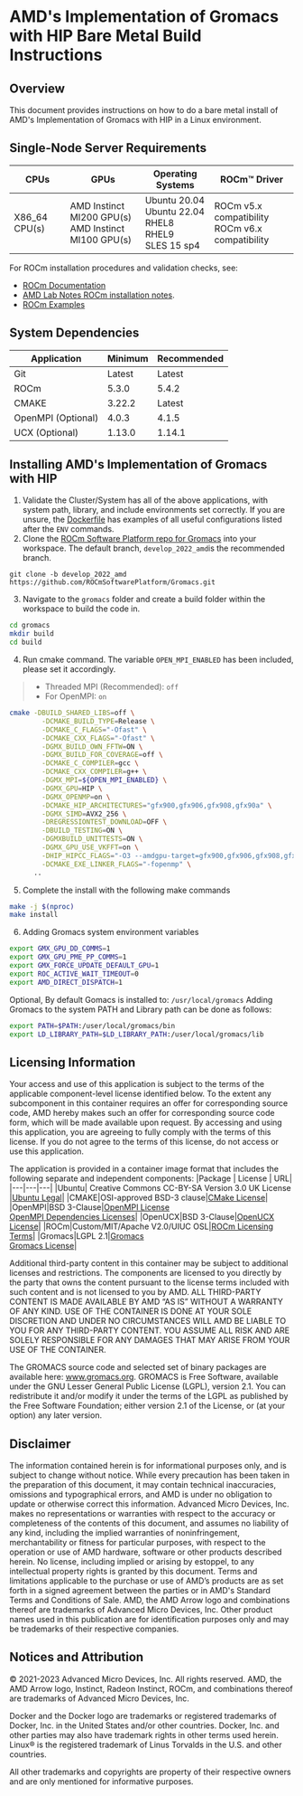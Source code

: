 # AMD's Implementation of Gromacs with HIP Bare Metal Build Instructions

## Overview
This document provides instructions on how to do a bare metal install of AMD's Implementation of Gromacs with HIP in a Linux environment. 

## Single-Node Server Requirements
| CPUs | GPUs | Operating Systems | ROCm™ Driver |
| ---- | ---- | ----------------- | ------------ |
| X86_64 CPU(s) | AMD Instinct MI200 GPU(s) <br>  AMD Instinct MI100 GPU(s) | Ubuntu 20.04 <br> Ubuntu 22.04 <BR> RHEL8 <br> RHEL9 <br> SLES 15 sp4 | ROCm v5.x compatibility <br> ROCm v6.x compatibility |

For ROCm installation procedures and validation checks, see:
* [ROCm Documentation](https://rocm.docs.amd.com)
* [AMD Lab Notes ROCm installation notes](https://github.com/amd/amd-lab-notes/tree/release/rocm-installation).
* [ROCm Examples](https://github.com/amd/rocm-examples)



## System Dependencies
|Application|Minimum|Recommended|
|---|---|---|
|Git|Latest|Latest|
|ROCm|5.3.0|5.4.2|
|CMAKE|3.22.2|Latest|
|OpenMPI (Optional)|4.0.3|4.1.5|
|UCX (Optional)|1.13.0|1.14.1|


## Installing AMD's Implementation of Gromacs with HIP
1. Validate the Cluster/System has all of the above applications, with system path, library, and include environments set correctly. If you are unsure, the [Dockerfile](/gromacs/docker/Dockerfile) has examples of all useful configurations listed after the `ENV` commands. 
2. Clone the [ROCm Software Platform repo for Gromacs](https://github.com/ROCmSoftwarePlatform/Gromacs.git) into your workspace. The default branch, `develop_2022_amd`is the recommended branch. 
```
git clone -b develop_2022_amd https://github.com/ROCmSoftwarePlatform/Gromacs.git
```
3. Navigate to the `gromacs` folder and create a build folder within the workspace to build the code in. 
```bash
cd gromacs
mkdir build
cd build
```

4. Run cmake command. The variable `OPEN_MPI_ENABLED` has been included, please set it accordingly. 
>- Threaded MPI (Recommended): `off`
>- For OpenMPI: `on`

```bash
cmake -DBUILD_SHARED_LIBS=off \
        -DCMAKE_BUILD_TYPE=Release \
        -DCMAKE_C_FLAGS="-Ofast" \
        -DCMAKE_CXX_FLAGS="-Ofast" \
        -DGMX_BUILD_OWN_FFTW=ON \
        -DGMX_BUILD_FOR_COVERAGE=off \
        -DCMAKE_C_COMPILER=gcc \
        -DCMAKE_CXX_COMPILER=g++ \
        -DGMX_MPI=${OPEN_MPI_ENABLED} \
        -DGMX_GPU=HIP \
        -DGMX_OPENMP=on \
        -DCMAKE_HIP_ARCHITECTURES="gfx900,gfx906,gfx908,gfx90a" \
        -DGMX_SIMD=AVX2_256 \
        -DREGRESSIONTEST_DOWNLOAD=OFF \
        -DBUILD_TESTING=ON \
        -DGMXBUILD_UNITTESTS=ON \
        -DGMX_GPU_USE_VKFFT=on \
        -DHIP_HIPCC_FLAGS="-O3 --amdgpu-target=gfx900,gfx906,gfx908,gfx90a" \
        -DCMAKE_EXE_LINKER_FLAGS="-fopenmp" \
      ..
```

5. Complete the install with the following make commands
```bash
make -j $(nproc)
make install
```

6. Adding Gromacs system environment variables
```bash
export GMX_GPU_DD_COMMS=1
export GMX_GPU_PME_PP_COMMS=1
export GMX_FORCE_UPDATE_DEFAULT_GPU=1
export ROC_ACTIVE_WAIT_TIMEOUT=0
export AMD_DIRECT_DISPATCH=1
```
Optional, By default Gomacs is installed to: `/usr/local/gromacs`
Adding Gromacs to the system PATH and Library path can be done as follows:
```bash
export PATH=$PATH:/user/local/gromacs/bin
export LD_LIBRARY_PATH=$LD_LIBRARY_PATH:/user/local/gromacs/lib
```

## Licensing Information
Your access and use of this application is subject to the terms of the applicable component-level license identified below. To the extent any subcomponent in this container requires an offer for corresponding source code, AMD hereby makes such an offer for corresponding source code form, which will be made available upon request. By accessing and using this application, you are agreeing to fully comply with the terms of this license. If you do not agree to the terms of this license, do not access or use this application.

The application is provided in a container image format that includes the following separate and independent components: 
|Package | License | URL|
|---|---|---|
|Ubuntu| Creative Commons CC-BY-SA Version 3.0 UK License |[Ubuntu Legal](https://ubuntu.com/legal)|
|CMAKE|OSI-approved BSD-3 clause|[CMake License](https://cmake.org/licensing/)|
|OpenMPI|BSD 3-Clause|[OpenMPI License](https://www-lb.open-mpi.org/community/license.php)<br /> [OpenMPI Dependencies Licenses](https://docs.open-mpi.org/en/v5.0.x/license/index.html)|
|OpenUCX|BSD 3-Clause|[OpenUCX License](https://openucx.org/license/)|
|ROCm|Custom/MIT/Apache V2.0/UIUC OSL|[ROCm Licensing Terms](https://rocm.docs.amd.com/en/latest/release/licensing.html)|
|Gromacs|LGPL 2.1|[Gromacs](https://www.gromacs.org/)<br /> [Gromacs License](https://github.com/gromacs/gromacs/blob/main/COPYING)|

Additional third-party content in this container may be subject to additional licenses and restrictions. The components are licensed to you directly by the party that owns the content pursuant to the license terms included with such content and is not licensed to you by AMD. ALL THIRD-PARTY CONTENT IS MADE AVAILABLE BY AMD “AS IS” WITHOUT A WARRANTY OF ANY KIND. USE OF THE CONTAINER IS DONE AT YOUR SOLE DISCRETION AND UNDER NO CIRCUMSTANCES WILL AMD BE LIABLE TO YOU FOR ANY THIRD-PARTY CONTENT. YOU ASSUME ALL RISK AND ARE SOLELY RESPONSIBLE FOR ANY DAMAGES THAT MAY ARISE FROM YOUR USE OF THE CONTAINER.

The GROMACS source code and selected set of binary packages are available here: www.gromacs.org. GROMACS is Free Software, available under the GNU Lesser General Public License (LGPL), version 2.1. You can redistribute it and/or modify it under the terms of the LGPL as published by the Free Software Foundation; either version 2.1 of the License, or (at your option) any later version.

## Disclaimer
The information contained herein is for informational purposes only, and is subject to change without notice. While every precaution has been taken in the preparation of this document, it may contain technical inaccuracies, omissions and typographical errors, and AMD is under no obligation to update or otherwise correct this information. Advanced Micro Devices, Inc. makes no representations or warranties with respect to the accuracy or completeness of the contents of this document, and assumes no liability of any kind, including the implied warranties of noninfringement, merchantability or fitness for particular purposes, with respect to the operation or use of AMD hardware, software or other products described herein. No license, including implied or arising by estoppel, to any intellectual property rights is granted by this document. Terms and limitations applicable to the purchase or use of AMD’s products are as set forth in a signed agreement between the parties or in AMD's Standard Terms and Conditions of Sale. AMD, the AMD Arrow logo and combinations thereof are trademarks of Advanced Micro Devices, Inc. Other product names used in this publication are for identification purposes only and may be trademarks of their respective companies.

## Notices and Attribution
© 2021-2023 Advanced Micro Devices, Inc. All rights reserved. AMD, the AMD Arrow logo, Instinct, Radeon Instinct, ROCm, and combinations thereof are trademarks of Advanced Micro Devices, Inc.

Docker and the Docker logo are trademarks or registered trademarks of Docker, Inc. in the United States and/or other countries. Docker, Inc. and other parties may also have trademark rights in other terms used herein. Linux® is the registered trademark of Linus Torvalds in the U.S. and other countries.

All other trademarks and copyrights are property of their respective owners and are only mentioned for informative purposes.
